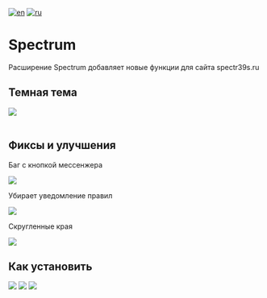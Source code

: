 [![en](https://img.shields.io/badge/lang-en-green.svg)](https://github.com/Alextimka/Spectrum/blob/master/README.md)
[![ru](https://img.shields.io/badge/lang-ru-red.svg)](https://github.com/Alextimka/Spectrum/blob/master/README.ru.md)
# Spectrum

Расширение Spectrum добавляет новые функции для сайта spectr39s.ru

<h2>Темная тема</h2>
<img src="https://github.com/Alextimka/Spectrum/assets/59509074/39fb54aa-7236-4a6d-b361-3a5abc83c4b5">
<br><br>
<h2>Фиксы и улучшения</h2>
<p>Баг с кнопкой мессенжера</p>
<img src="https://github.com/Alextimka/Spectrum/assets/59509074/8bb337f3-c569-42fa-a02d-9c2b84ee85f6">

<br>
<p>Убирает уведомление правил</p>
<img src="https://github.com/Alextimka/Spectrum/assets/59509074/a0d3e22d-d5bd-42e6-ba6c-0c7f3db9a971">

<br>
<p>Скругленные края</p>
<img src="https://github.com/Alextimka/Spectrum/assets/59509074/0d3784f8-17d6-4260-a9aa-20f57e6e32b7">


<h2>Как установить</h2>
<img src="https://github.com/Alextimka/Spectrum/assets/59509074/100c3dcc-0288-4c04-8809-97805c811ca2">
<img src="https://github.com/Alextimka/Spectrum/assets/59509074/d65d815b-d3c7-4a50-bd20-6885c52721ad">
<img src="https://github.com/Alextimka/Spectrum/assets/59509074/91fa6e7d-2b04-48be-82b8-ffe1927a4b5f">

